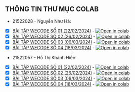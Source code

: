 ## THÔNG TIN THƯ MỤC COLAB
* 21522028 - Nguyễn Như Hà:
 - [x] [BÀI TẬP WECODE SỐ 01 (22/02/2024)](21522028/CS114_Wecode_Assignment1.ipynb) - [![Open in colab](https://colab.research.google.com/assets/colab-badge.svg)](https://github.com/khienht/CS114.O21.KHCL-21522028-21522057/blob/main/WeCode/21522028/CS114_Wecode_Assignment1.ipynb)
 - [x] [BÀI TẬP WECODE SỐ 02 (26/02/2024)](21522028/CS114_Wecode_Assignment2.ipynb) - [![Open in colab](https://colab.research.google.com/assets/colab-badge.svg)](https://github.com/khienht/CS114.O21.KHCL-21522028-21522057/blob/main/WeCode/21522028/CS114_Wecode_Assignment2.ipynb)
 - [x] [BÀI TẬP WECODE SỐ 03 (06/03/2024)](21522028/CS114_Wecode_Assignment3.ipynb) - [![Open in colab](https://colab.research.google.com/assets/colab-badge.svg)](https://github.com/khienht/CS114.O21.KHCL-21522028-21522057/blob/main/WeCode/21522028/CS114_Wecode_Assignment3.ipynb)
 - [x] [BÀI TẬP WECODE SỐ 04 (18/03/2024)](21522028/CS114_Wecode_Assigment4.ipynb) - [![Open in colab](https://colab.research.google.com/assets/colab-badge.svg)](https://github.com/khienht/CS114.O21.KHCL-21522028-21522057/blob/main/WeCode/21522028/CS114_Wecode_Assigment4.ipynb)

* 21522057 - Hồ Thị Khánh Hiền:
 - [x] [BÀI TẬP WECODE SỐ 01 (22/02/2024)](21522057/TH1.ipynb) - [![Open in colab](https://colab.research.google.com/assets/colab-badge.svg)](https://github.com/khienht/CS114.O21.KHCL-21522028-21522057/blob/main/WeCode/21522057/TH1.ipynb)
 - [x] [BÀI TẬP WECODE SỐ 02 (26/02/2024)](21522057/TH2.ipynb) - [![Open in colab](https://colab.research.google.com/assets/colab-badge.svg)](https://github.com/khienht/CS114.O21.KHCL-21522028-21522057/blob/main/WeCode/21522057/TH2.ipynb)
 - [x] [BÀI TẬP WECODE SỐ 03 (06/03/2024)](21522057/TH3.ipynb) - [![Open in colab](https://colab.research.google.com/assets/colab-badge.svg)](https://github.com/khienht/CS114.O21.KHCL-21522028-21522057/blob/main/WeCode/21522057/TH3.ipynb)
 - [x] [BÀI TẬP WECODE SỐ 04 (18/03/2024)](21522057/TH4.ipynb) - [![Open in colab](https://colab.research.google.com/assets/colab-badge.svg)](https://github.com/khienht/CS114.O21.KHCL-21522028-21522057/blob/main/WeCode/21522057/TH4.ipynb)
